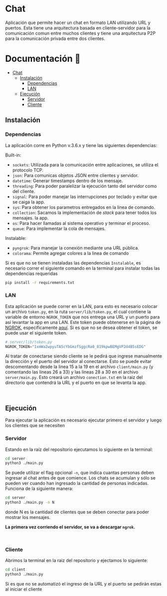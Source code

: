# Chat

Aplicación que permite hacer un chat en formato LAN utilizando URL y puertos. Esta tiene una arquitectura basada en cliente-servidor para la comunicación comun entre muchos clientes y tiene una arquitectura P2P para la comunicación privada entre dos clientes. 

# Documentación 🎨
- [Chat](#chat)
  - [Instalación](#instalación)
    - [Dependencias](#dependencias)
    - [LAN](#lan)
  - [Ejecución](#ejecución)
    - [Servidor](#servidor)
    - [Cliente](#cliente)

## Instalación

### Dependencias
La aplicación corre en Python v.3.6.x y tiene las siguientes dependencias:

  Built-in:
  - `sockets`: Utilizada para la comunicación entre aplicaciones, se utiliza el protocolo TCP.  
  - `json`: Para comunicas objetos JSON entre clientes y servidor.  
  - `datetime`: Generar timestamps dentro de los mensaje.  
  - `threading`: Para poder paralelizar la ejecución tanto del servidor como del cliente.  
  - `signal`: Para poder manejar las interrupciones por teclado y evitar que se caiga la app.  
  - `sys`: Para obtener los parametros entregados en la linea de comando.  
  - `collection`: Sacamos la implementación de *stack* para tener todos los mensajes. la app.  
  - `os`: Para hacer llamadas al sistema operativo y terminar el proceso.  
  - `queue`: Para implementar la cola de mensajes.
  
  Instalable:
  - `pyngrok`: Para manejar la conexión mediante una URL pública.
  - `colorama`: Permite agregar colores a la linea de comando

Si es que no se tienen instaladas las dependencias `Instalable`, es necesario correr el siguiente comando en la terminal para instalar todas las dependencias requeridas

```bash
pip install -r requirements.txt
```

### LAN

Esta aplicación se puede correr en la LAN, para esto es necesario colocar un archivo `token.py`, en la ruta `server/lib/token.py`, el cual contiene la variable de entorno `NGROK_TOKEN` que nos entrega una URL y un puerto para así levantar la app en una LAN. Este token puede obtenerse en la página de [NGROK](https://ngrok.com/), especificamente [aquí](https://dashboard.ngrok.com/get-started/your-authtoken). Si es que no se desea obtener el token, se puede usar el siguiente token.

``` python
# server/lib/token.py
NGROK_TOKEN="1xmWa2wpyuTA5cYbGmzfSggcRa0_819kpwBEMgVP2d4B5sEDG"
```

Al tratar de conectarse siendo cliente se le pedirá que ingrese manualmente la dirección y el puerto del servidor al conectarse. Esto se puede evitar descomentando desde la linea 15 a la 19 en el archivo `client/main.py` (y comentando las lineas 26 a 33) y las lineas 28 a 30 en el archivo `server/main.py`. Esto creará un archivo `conection.txt` en la raiz del directorio que contendrá la URL y el puerto en que se levanta la app.

<br>

## Ejecución

Para ejecutar la aplicación es necesario ejecutar primero el servidor y luego los clientes que se necesiten

### Servidor

Estando en la raíz del repositorio ejecutamos lo siguiente en la terminal:

```bash
cd server
python3 ./main.py
```

Se puede utilizar el flag opcional `-n`, que indica cuantas personas deben ingresar al chat antes de que comience. Los chats se acumulan y sólo se pueden ver cuando han ingresado la cantidad de personas indicadas. Funciona de la siguiente manera:

```bash
cd server
python3 ./main.py -n N
```

donde N es la cantidad de clientes que se deben conectar para poder mostrar los mensajes.

**La primera vez corriendo el servidor, se va a descargar `ngrok`.**

<br>

### Cliente

Abrimos la terminal en la raiz del repositorio y ejectamos lo siguiente:

```bash
cd client
python3 ./main.py
```

Si es que no se automatizó el ingreso de la URL y el puerto se pedirán estas al iniciar el cliente
